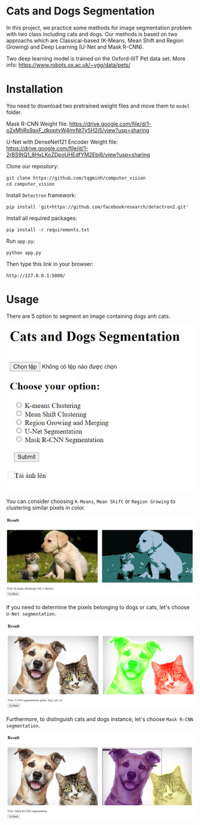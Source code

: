 # Cats and Dogs Segmentation

In this project, we practice some methods for image segmentation problem with two class including cats and dogs. Our methods is based on two approachs which are Classical-based (K-Means, Mean Shift and Region Growing) and Deep Learning (U-Net and Mask R-CNN).

Two deep learning model is trained on the Oxford-IIIT Pet data set. More info: https://www.robots.ox.ac.uk/~vgg/data/pets/

# Installation

You need to download two pretrained weight files and move them to `model` folder.

Mask R-CNN Weight file: https://drive.google.com/file/d/1-o2xMhRs9axF_dkoptyW4mrNt7y5H2j5/view?usp=sharing

U-Net with DenseNet121 Encoder Weight file: https://drive.google.com/file/d/1-2rBS9tQ1_8HxLKoZDpoUHEdfYM2Ebj6/view?usp=sharing

Clone our repository:

```
git clone https://github.com/tqgminh/computer_vision
cd computer_vision
```

Install `Detectron` framework:

```
pip install 'git+https://github.com/facebookresearch/detectron2.git'
```

Install all required packages:

```
pip install -r requirements.txt
```

Run `app.py`:

```
python app.py
```

Then type this link in your browser:

```
http://127.0.0.1:5000/
```

# Usage

There are 5 option to segment an image containing dogs anh cats.

![alt text](https://github.com/tqgminh/computer_vision/blob/main/images/options.png?raw=true)

You can consider choosing `K-Means`, `Mean Shift` or `Region Growing` to clustering similar pixels in color.

![alt text](https://github.com/tqgminh/computer_vision/blob/main/images/kmeans.png?raw=true)

If you need to determine the pixels belonging to dogs or cats, let's choose `U-Net segmentation`.

![alt text](https://github.com/tqgminh/computer_vision/blob/main/images/unet.png?raw=true)

Furthermore, to distinguish cats and dogs instance, let's choose `Mask R-CNN segmentation`.

![alt text](https://github.com/tqgminh/computer_vision/blob/main/images/mask_rcnn.png?raw=true)
